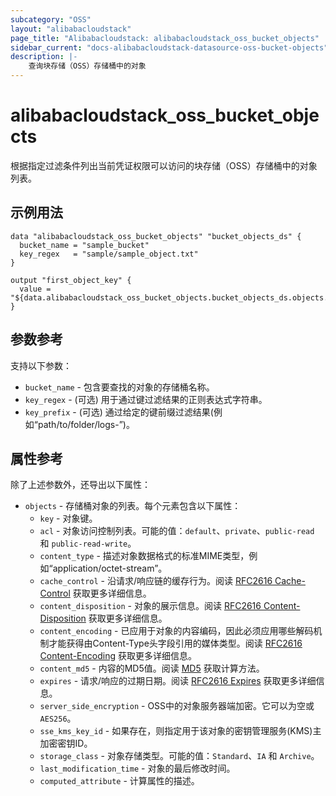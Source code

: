 ```yaml
---
subcategory: "OSS"
layout: "alibabacloudstack"
page_title: "Alibabacloudstack: alibabacloudstack_oss_bucket_objects"
sidebar_current: "docs-alibabacloudstack-datasource-oss-bucket-objects"
description: |-
    查询块存储（OSS）存储桶中的对象
---
```


# alibabacloudstack_oss_bucket_objects

根据指定过滤条件列出当前凭证权限可以访问的块存储（OSS）存储桶中的对象列表。

## 示例用法

```
data "alibabacloudstack_oss_bucket_objects" "bucket_objects_ds" {
  bucket_name = "sample_bucket"
  key_regex   = "sample/sample_object.txt"
}

output "first_object_key" {
  value = "${data.alibabacloudstack_oss_bucket_objects.bucket_objects_ds.objects.0.key}"
}
```

## 参数参考

支持以下参数：

* `bucket_name` - 包含要查找的对象的存储桶名称。
* `key_regex` - (可选) 用于通过键过滤结果的正则表达式字符串。
* `key_prefix` - (可选) 通过给定的键前缀过滤结果(例如“path/to/folder/logs-”)。

## 属性参考

除了上述参数外，还导出以下属性：

* `objects` - 存储桶对象的列表。每个元素包含以下属性：
  * `key` - 对象键。
  * `acl` - 对象访问控制列表。可能的值：`default`、`private`、`public-read` 和 `public-read-write`。
  * `content_type` - 描述对象数据格式的标准MIME类型，例如“application/octet-stream”。
  * `cache_control` - 沿请求/响应链的缓存行为。阅读 [RFC2616 Cache-Control](https://www.ietf.org/rfc/rfc2616.txt) 获取更多详细信息。
  * `content_disposition` - 对象的展示信息。阅读 [RFC2616 Content-Disposition](https://www.ietf.org/rfc/rfc2616.txt) 获取更多详细信息。
  * `content_encoding` - 已应用于对象的内容编码，因此必须应用哪些解码机制才能获得由Content-Type头字段引用的媒体类型。阅读 [RFC2616 Content-Encoding](https://www.ietf.org/rfc/rfc2616.txt) 获取更多详细信息。
  * `content_md5` - 内容的MD5值。阅读 [MD5](https://www.alibabacloud.com/help/doc-detail/31978.htm) 获取计算方法。
  * `expires` - 请求/响应的过期日期。阅读 [RFC2616 Expires](https://www.ietf.org/rfc/rfc2616.txt) 获取更多详细信息。
  * `server_side_encryption` - OSS中的对象服务器端加密。它可以为空或`AES256`。
  * `sse_kms_key_id` - 如果存在，则指定用于该对象的密钥管理服务(KMS)主加密密钥ID。
  * `storage_class` - 对象存储类型。可能的值：`Standard`、`IA` 和 `Archive`。
  * `last_modification_time` - 对象的最后修改时间。
  * `computed_attribute` - 计算属性的描述。